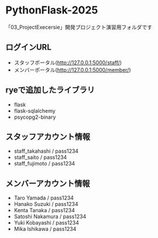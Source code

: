 # PythonFlask-2025
「03_ProjectExecersie」開発プロジェクト演習用フォルダです

## ログインURL
- スタッフポータル(http://127.0.0.1:5000/staff/)
- メンバーポータル(http://127.0.0.1:5000/member/)

## ryeで追加したライブラリ
- flask
- flask-sqlalchemy
- psycopg2-binary

## スタッフアカウント情報
- staff_takahashi / pass1234
- staff_saito / pass1234
- staff_fujimoto / pass1234

## メンバーアカウント情報
- Taro Yamada / pass1234
- Hanako Suzuki / pass1234
- Kenta Tanaka / pass1234
- Satoshi Nakamura / pass1234
- Yuki Kobayashi / pass1234
- Mika Ishikawa / pass1234
